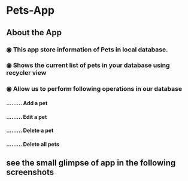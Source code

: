 # Pets-App

## About the App
### ◉ This app store information of Pets in local database.
### ◉ Shows the current list of pets in your database using recycler view
### ◉ Allow us to perform following operations in our database
#### ......... Add a pet
#### ......... Edit a pet
#### ......... Delete a pet
#### ......... Delete all pets




## see the small glimpse of app in the following screenshots

